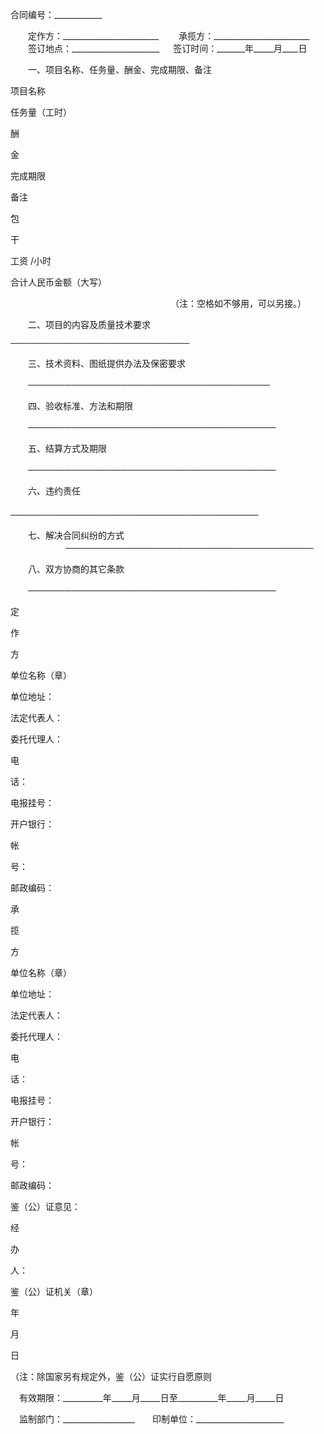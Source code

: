 
 


合同编号：____________


　　定作方：________________________
　　承揽方：________________________
　　签订地点：______________________
 　 签订时间：_______年_____月____日


　　一、项目名称、任务量、酬金、完成期限、备注　　 




 

  

   

项目名称


   

任务量（工时）


   

酬

          
金



   

完成期限


   

备注


  

  

   

包

  
干



   

工资
/小时



  

  

   

 




   

 




   

 




   

 




   

 




   

 




  

  

   

 




   

 




   

 




   

 




   

 




   

 




  

  

   

合计人民币金额（大写）


  

 




　　　　　　　　　　　　　　　　　　 （注：空格如不够用，可以另接。）





　　二、项目的内容及质量技术要求
 
    ────────────────────────────────────────
 
　　三、技术资料、图纸提供办法及保密要求


 　　───────────────────────────────────────


　　四、验收标准、方法和期限


　　────────────────────────────────────────
 
　　五、结算方式及期限


　　────────────────────────────────────────
 
　　六、违约责任
　　　　　　 
　　────────────────────────────────────────
 
　　七、解决合同纠纷的方式
　　　　 
　　────────────────────────────────────────


　　八、双方协商的其它条款　　


　　────────────────────────────────────────


 






 

  

   

定

   
作
   
方


单位名称（章）

单位地址：

法定代表人：

委托代理人：

电

    
话：


电报挂号：

开户银行：

帐

    
号：


邮政编码：


   

承

   
揽
   
方


单位名称（章）

单位地址：

法定代表人：

委托代理人：

电

    
话：


电报挂号：

开户银行：

帐

    
号：


邮政编码：


   

鉴（公）证意见：


 



 


经

  
办
  
人：


鉴（公）证机关（章）



年

  
月
  
日



 


（注：除国家另有规定外，鉴（公）证实行自愿原则


  

 







　有效期限：__________年_____月_____日至__________年_____月_____日


　监制部门：__________________　　印制单位：______________________
 


 

 
 
 
 
 
  


  
 

  


  


  
 
 
 
 

